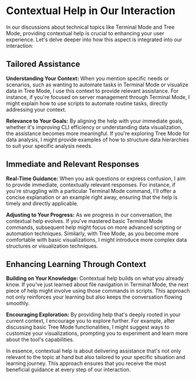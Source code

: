 # Contextual Help in Our Interaction

In our discussions about technical topics like Terminal Mode and Tree Mode, providing contextual help is crucial to enhancing your user experience. Let's delve deeper into how this aspect is integrated into our interaction:

## Tailored Assistance

**Understanding Your Context:** 
When you mention specific needs or scenarios, such as wanting to automate tasks in Terminal Mode or visualize data in Tree Mode, I use this context to provide relevant assistance. For instance, if you're focused on server management through Terminal Mode, I might explain how to use scripts to automate routine tasks, directly addressing your context.

**Relevance to Your Goals:**
By aligning the help with your immediate goals, whether it's improving CLI efficiency or understanding data visualization, the assistance becomes more meaningful. If you're exploring Tree Mode for data analysis, I might provide examples of how to structure data hierarchies to suit your specific analysis needs.

## Immediate and Relevant Responses

**Real-Time Guidance:**
When you ask questions or express confusion, I aim to provide immediate, contextually relevant responses. For instance, if you're struggling with a particular Terminal Mode command, I'll offer a concise explanation or an example right away, ensuring that the help is timely and directly applicable.

**Adjusting to Your Progress:**
As we progress in our conversation, the contextual help evolves. If you've mastered basic Terminal Mode commands, subsequent help might focus on more advanced scripting or automation techniques. Similarly, with Tree Mode, as you become more comfortable with basic visualizations, I might introduce more complex data structures or visualization techniques.

## Enhancing Learning Through Context

**Building on Your Knowledge:**
Contextual help builds on what you already know. If you've just learned about file navigation in Terminal Mode, the next piece of help might involve using those commands in scripts. This approach not only reinforces your learning but also keeps the conversation flowing smoothly.

**Encouraging Exploration:**
By providing help that's deeply rooted in your current context, I encourage you to explore further. For example, after discussing basic Tree Mode functionalities, I might suggest ways to customize your visualizations, prompting you to experiment and learn more about the tool's capabilities.

In essence, contextual help is about delivering assistance that's not only relevant to the topic at hand but also tailored to your specific situation and learning journey. This approach ensures that you receive the most beneficial guidance at every step of our interaction.


